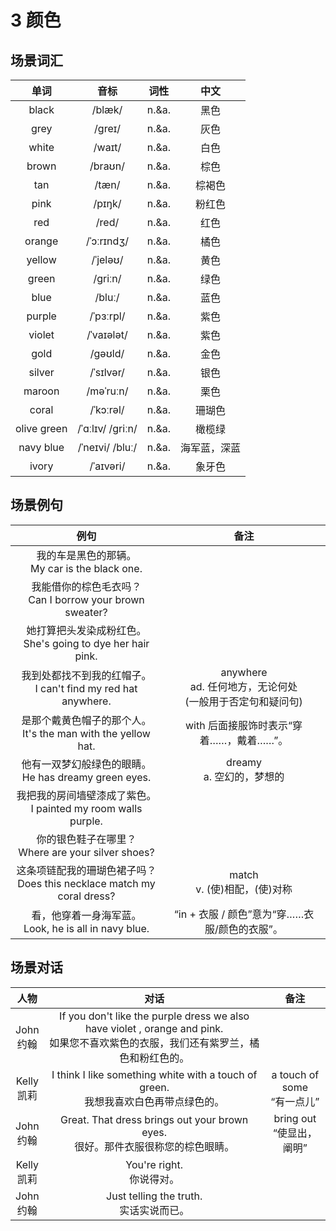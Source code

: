 # 3 颜色

## 场景词汇

|    单词     |       音标       | 词性  |     中文     |
| :---------: | :--------------: | :---: | :----------: |
|    black    |      /blæk/      | n.&a. |     黑色     |
|    grey     |      /ɡreɪ/      | n.&a. |     灰色     |
|    white    |      /waɪt/      | n.&a. |     白色     |
|    brown    |     /braʊn/      | n.&a. |     棕色     |
|     tan     |      /tæn/       | n.&a. |    棕褐色    |
|    pink     |      /pɪŋk/      | n.&a. |    粉红色    |
|     red     |      /red/       | n.&a. |     红色     |
|   orange    |    /ˈɔːrɪndʒ/    | n.&a. |     橘色     |
|   yellow    |     /ˈjeləʊ/     | n.&a. |     黄色     |
|    green    |     /ɡriːn/      | n.&a. |     绿色     |
|    blue     |      /bluː/      | n.&a. |     蓝色     |
|   purple    |    /ˈpɜːrpl/     | n.&a. |     紫色     |
|   violet    |    /ˈvaɪələt/    | n.&a. |     紫色     |
|    gold     |     /ɡəʊld/      | n.&a. |     金色     |
|   silver    |    /ˈsɪlvər/     | n.&a. |     银色     |
|   maroon    |    /məˈruːn/     | n.&a. |     栗色     |
|    coral    |    /ˈkɔːrəl/     | n.&a. |    珊瑚色    |
| olive green | /ˈɑːlɪv/ /ɡriːn/ | n.&a. |    橄榄绿    |
|  navy blue  | /ˈneɪvi/ /bluː/  | n.&a. | 海军蓝，深蓝 |
|    ivory    |    /ˈaɪvəri/     | n.&a. |    象牙色    |

## 场景例句

|                             例句                             |                             备注                             |
| :----------------------------------------------------------: | :----------------------------------------------------------: |
|      我的车是黑色的那辆。<br />My car is the black one.      |                                                              |
| 我能借你的棕色毛衣吗？<br />Can I borrow your brown sweater? |                                                              |
| 她打算把头发染成粉红色。<br />She's going to dye her hair pink. |                                                              |
| 我到处都找不到我的红帽子。<br />I can't find my red hat anywhere. | anywhere<br />ad. 任何地方，无论何处<br />(一般用于否定句和疑问句) |
| 是那个戴黄色帽子的那个人。<br />It's the man with the yellow hat. |           with 后面接服饰时表示“穿着……，戴着……”。            |
|  他有一双梦幻般绿色的眼睛。<br />He has dreamy green eyes.   |                dreamy<br />a. 空幻的，梦想的                 |
| 我把我的房间墙壁漆成了紫色。<br />I painted my room walls purple. |                                                              |
|    你的银色鞋子在哪里？<br />Where are your silver shoes?    |                                                              |
| 这条项链配我的珊瑚色裙子吗？<br />Does this necklace match my coral dress? |               match<br />v. (使)相配，(使)对称               |
|  看，他穿着一身海军蓝。<br />Look, he is all in navy blue.   |        “in + 衣服 / 颜色”意为“穿……衣服/颜色的衣服”。         |

## 场景对话

|      人物       |                             对话                             |                 备注                  |
| :-------------: | :----------------------------------------------------------: | :-----------------------------------: |
| John<br />约翰  | If you don't like the purple dress we also have violet , orange and pink.<br />如果您不喜欢紫色的衣服，我们还有紫罗兰，橘色和粉红色的。 |                                       |
| Kelly<br />凯莉 | I think I like something white with a touch of green.<br />我想我喜欢白色再带点绿色的。 | a touch of<br />some<br /> “有一点儿” |
| John<br />约翰  | Great. That dress brings out your brown eyes.<br />很好。那件衣服很称您的棕色眼睛。 |     bring out<br />“使显出，阐明”     |
| Kelly<br />凯莉 |                You're right.<br />你说得对。                 |                                       |
| John<br />约翰  |         Just telling the truth.<br />实话实说而已。          |                                       |
